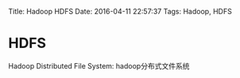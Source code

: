 Title: Hadoop HDFS
Date: 2016-04-11 22:57:37
Tags: Hadoop, HDFS



# HDFS

Hadoop Distributed File System: hadoop分布式文件系统


